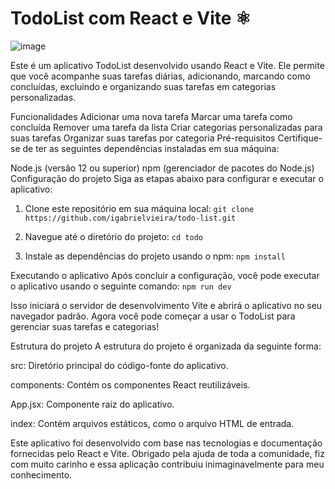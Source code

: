 # TodoList com React e Vite ⚛️

![image](https://github.com/igabrielvieira/todo-list/assets/81838038/3da58862-30cb-4f8e-b482-62a07c69227a)


Este é um aplicativo TodoList desenvolvido usando React e Vite. Ele permite que você acompanhe suas tarefas diárias, adicionando, marcando como concluídas, excluindo e organizando suas tarefas em categorias personalizadas.

Funcionalidades
Adicionar uma nova tarefa
Marcar uma tarefa como concluída
Remover uma tarefa da lista
Criar categorias personalizadas para suas tarefas
Organizar suas tarefas por categoria
Pré-requisitos
Certifique-se de ter as seguintes dependências instaladas em sua máquina:

Node.js (versão 12 ou superior)
npm (gerenciador de pacotes do Node.js)
Configuração do projeto
Siga as etapas abaixo para configurar e executar o aplicativo:

1. Clone este repositório em sua máquina local:
```git clone https://github.com/igabrielvieira/todo-list.git```

2. Navegue até o diretório do projeto:
```cd todo```

3. Instale as dependências do projeto usando o npm:
```npm install```

Executando o aplicativo
Após concluir a configuração, você pode executar o aplicativo usando o seguinte comando:
```npm run dev```

Isso iniciará o servidor de desenvolvimento Vite e abrirá o aplicativo no seu navegador padrão. Agora você pode começar a usar o TodoList para gerenciar suas tarefas e categorias!

Estrutura do projeto
A estrutura do projeto é organizada da seguinte forma:

src: Diretório principal do código-fonte do aplicativo.

components: Contém os componentes React reutilizáveis.

App.jsx: Componente raiz do aplicativo.

index: Contém arquivos estáticos, como o arquivo HTML de entrada.

Este aplicativo foi desenvolvido com base nas tecnologias e documentação fornecidas pelo React e Vite.
Obrigado pela ajuda de toda a comunidade, fiz com muito carinho e essa aplicação contribuiu inimaginavelmente para meu conhecimento.
